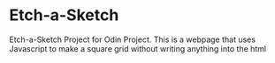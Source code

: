 # Etch-a-Sketch
Etch-a-Sketch Project for Odin Project. This is a webpage that uses Javascript to make a square grid without writing anything into the html
